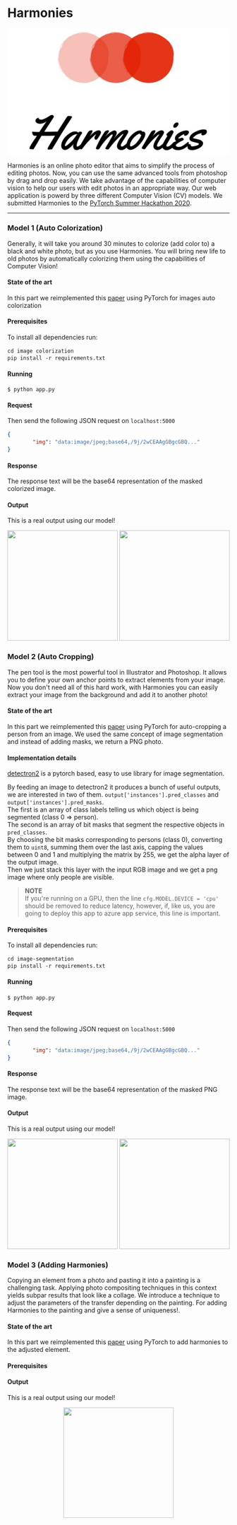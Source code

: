 # Harmonies

<p align="center">
    <img src="https://raw.githubusercontent.com/MoAmrYehia/Harmonies/master/res/Harmonies_Logo.jpeg">
</p>

Harmonies is an online photo editor that aims to simplify the process of editing photos. Now, you can use the same advanced tools from photoshop by drag and drop easily. We take advantage of the capabilities of computer vision to help our users with edit photos in an appropriate way. Our web application is powerd by three different Computer Vision (CV) models. We submitted Harmonies to the [PyTorch Summer Hackathon 2020](https://devpost.com/software/pi-ke4nfz).

---

### Model 1 (Auto Colorization)
Generally, it will take you around 30 minutes to colorize (add color to) a black and white photo, but as you use Harmonies. You will bring new life to old photos by automatically colorizing them using the capabilities of Computer Vision! 

#### State of the art
In this part we reimplemented this [paper](https://arxiv.org/abs/1603.08511v5) using PyTorch for images auto colorization

#### Prerequisites
To install all dependencies run:
```
cd image colorization
pip install -r requirements.txt
```
#### Running
```
$ python app.py 
```

#### Request
Then send the following JSON request on `localhost:5000` 

```json
{
        "img": "data:image/jpeg;base64,/9j/2wCEAAgGBgcGBQ..."
}
```

#### Response
The response text will be the base64 representation of the masked colorized image.

#### Output
This is a real output using our model!

<p align="center">
    <img src="https://raw.githubusercontent.com/MoAmrYehia/pytorch-hackathon/master/res/2.jpg?token=AJUWNRZJ5DWPQGPZHISMHRS7HE6GC"
        width = "250" 
        height= "250">
    <img src="https://raw.githubusercontent.com/MoAmrYehia/pytorch-hackathon/master/res/1.jpg?token=AJUWNR2DEYR7FHLPZEVHS2K7HE6D2"
        width = "250" 
        height= "250">
</p>


### Model 2 (Auto Cropping)
The pen tool is the most powerful tool in Illustrator and Photoshop. It allows you to define your own anchor points to extract elements from your image. Now you don't need all of this hard work, with Harmonies you can easily extract your image from the background and add it to another photo! 

#### State of the art
In this part we reimplemented this [paper](https://arxiv.org/abs/1706.05587v3) using PyTorch for auto-cropping a person from an image. We used the same concept of image segmentation and instead of adding masks, we return a PNG photo.

#### Implementation details
[detectron2](https://detectron2.readthedocs.io/) is a pytorch based, easy to use library for image segmentation.  

By feeding an image to detectron2 it produces a bunch of useful outputs, we are interested in two of them.
`output['instances'].pred_classes` and `output['instances'].pred_masks`.  
The first is an array of class labels telling us which object is being segmented (class 0 => person).  
The second is an array of bit masks that segment the respective objects in `pred_classes`.  
By choosing the bit masks corresponding to persons (class 0), converting them to `uint8`, summing them over the last axis, capping the values between 0 and 1 and multiplying the matrix by 255, we get the alpha layer of the output image.  
Then we just stack this layer with the input RGB image and we get a png image where only people are visible.

> **NOTE**  
> If you're running on a GPU, then the line `cfg.MODEL.DEVICE = 'cpu'` should be removed to reduce latency, however, if, like us, you are going to deploy this app to azure app service, this line is important.

#### Prerequisites
To install all dependencies run:
```
cd image-segmentation
pip install -r requirements.txt
```

#### Running
```
$ python app.py 
```
#### Request
Then send the following JSON request on `localhost:5000` 

```json
{
        "img": "data:image/jpeg;base64,/9j/2wCEAAgGBgcGBQ..."
}
```

#### Response
The response text will be the base64 representation of the masked PNG image.


#### Output
This is a real output using our model!

<p align="center">
    <img src="https://raw.githubusercontent.com/MoAmrYehia/pytorch-hackathon/master/res/4.png"
        width = "250" 
        height= "250">
    <img src="https://raw.githubusercontent.com/MoAmrYehia/pytorch-hackathon/master/res/5.png"
        width = "250" 
        height= "250">
</p>

### Model 3 (Adding Harmonies)
Copying an element from a photo and pasting it into a painting is a challenging task. Applying photo compositing techniques in this context yields subpar results that look like a collage. We introduce a technique to adjust the parameters of the transfer depending on the painting. For adding Harmonies to the painting and give a sense of uniqueness!.

#### State of the art
In this part we reimplemented this [paper](https://arxiv.org/abs/1804.03189) using PyTorch to add harmonies to the adjusted element. 

#### Prerequisites

#### Output
This is a real output using our model!

<p align="center">
    <img src="https://raw.githubusercontent.com/MoAmrYehia/pytorch-hackathon/master/res/3.jpg"
        width = "250" 
        height= "250">
</p>
